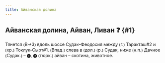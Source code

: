 ```yaml
---
title: Айванская долина
---
```

## Айванская долина, Айван, Ливан ❓ {#1}

Тянется ⦅В→З⦆ вдоль шоссе Судак–Феодосия между ⦅г.⦆ Таракташ#2 и ⦅хр.⦆ Токлук-Сырт#1. ⦅Впад.⦆ слева в ⦅дол.⦆ ⦅р.⦆ Судак, ниже ⦅н.п.⦆ Дачное ⦅Судак.⦆ – ❶, ❷ ⦅тюрк.⦆ айван – скотина, животное.
